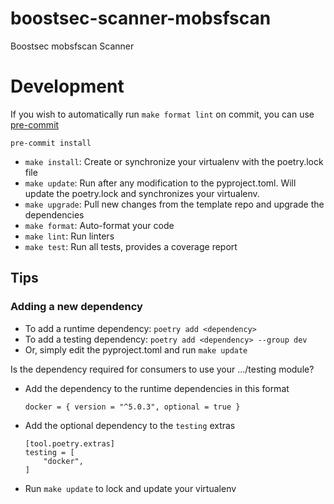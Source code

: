 # boostsec-scanner-mobsfscan


Boostsec mobsfscan Scanner

# Development

If you wish to automatically run `make format lint` on commit, you can use [pre-commit](https://pre-commit.com/)
```
pre-commit install
```

- `make install`: Create or synchronize your virtualenv with the poetry.lock file
- `make update`: Run after any modification to the pyproject.toml.  Will update the poetry.lock and synchronizes your virtualenv.
- `make upgrade`: Pull new changes from the template repo and upgrade the dependencies
- `make format`: Auto-format your code
- `make lint`: Run linters
- `make test`: Run all tests, provides a coverage report

## Tips

### Adding a new dependency

- To add a runtime dependency: `poetry add <dependency>`
- To add a testing dependency: `poetry add <dependency> --group dev`
- Or, simply edit the pyproject.toml and run `make update`

Is the dependency required for consumers to use your .../testing module?

- Add the dependency to the runtime dependencies in this format
  ```
  docker = { version = "^5.0.3", optional = true }
  ```
- Add the optional dependency to the `testing` extras
  ```
  [tool.poetry.extras]
  testing = [
      "docker",
  ]
  ```
- Run `make update` to lock and update your virtualenv
